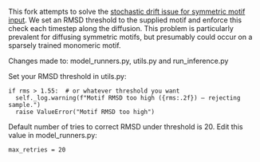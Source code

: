 This fork attempts to solve the [stochastic drift issue for symmetric motif input](https://github.com/RosettaCommons/RFdiffusion/issues/35). We set an RMSD threshold to the supplied motif and enforce this check each timestep along the diffusion. This problem is particularly prevalent for diffusing symmetric motifs, but presumably could occur on a sparsely trained monomeric motif.

Changes made to: model_runners.py, utils.py and run_inference.py

Set your RMSD threshold in utils.py:
```
if rms > 1.55:  # or whatever threshold you want
  self._log.warning(f"Motif RMSD too high ({rms:.2f}) — rejecting sample.")
  raise ValueError("Motif RMSD too high")
```

Default number of tries to correct RMSD under threshold is 20. Edit this value in model_runners.py:
```
max_retries = 20
```




